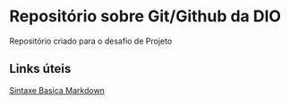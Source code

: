 # Repositório sobre Git/Github da DIO
Repositório criado para o desafio de Projeto

## Links úteis
[Sintaxe Basica Markdown](https://www.markdownguide.org/basic-syntax/)

